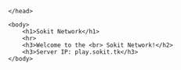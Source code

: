 <html>
	<head>
		<title>Sokit Network</title>
		
	</head>
	
	<body>		
		<h1>Sokit Network</h1>
		<hr>
		<h3>Welcome to the <br> Sokit Network!</h2>
		<h3>Server IP: play.sokit.tk</h3>
	</body>

</html>
